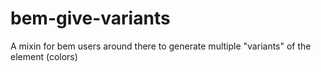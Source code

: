 # bem-give-variants
A mixin for bem users around there to generate multiple "variants" of the element (colors)

